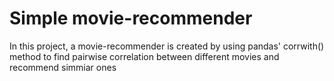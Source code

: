 # Simple movie-recommender
In this project, a movie-recommender is created by using pandas' corrwith() method to find pairwise correlation between different movies and recommend simmiar ones

